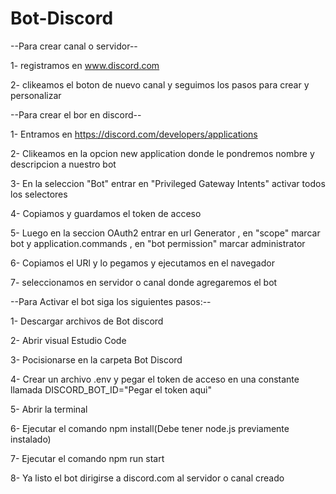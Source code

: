 # Bot-Discord
--Para crear canal o servidor--

1- registramos en www.discord.com

2- clikeamos el boton de nuevo canal y seguimos los pasos para crear y personalizar


--Para crear el bor en discord--

1- Entramos en https://discord.com/developers/applications

2- Clikeamos en la opcion new application donde le pondremos nombre y descripcion a nuestro bot

3- En la seleccion "Bot" entrar en "Privileged Gateway Intents" activar todos los selectores 

4- Copiamos y guardamos el token de acceso

5- Luego en la seccion OAuth2 entrar en url Generator , en "scope" marcar bot y application.commands , en "bot permission" marcar administrator

6- Copiamos el URl y lo pegamos y ejecutamos en el navegador

7- seleccionamos en servidor o canal donde agregaremos el bot 


--Para Activar el bot siga los siguientes pasos:--

1- Descargar archivos de Bot discord

2- Abrir visual Estudio Code

3- Pocisionarse en la carpeta Bot Discord

4- Crear un archivo .env y pegar el token de acceso en una constante llamada DISCORD_BOT_ID="Pegar el token aqui"

5- Abrir la terminal 

6- Ejecutar el comando npm install(Debe tener node.js previamente instalado)

7- Ejecutar el comando npm run start

8- Ya listo el bot dirigirse a discord.com al servidor o canal creado
